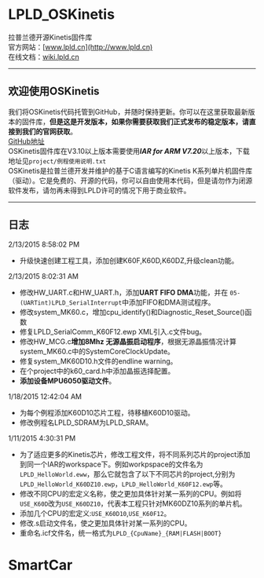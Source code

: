 # LPLD_OSKinetis
拉普兰德开源Kinetis固件库   
官方网站：[www.lpld.cn](http://www.lpld.cn)   
在线文档：[wiki.lpld.cn](http://wiki.lpld.cn)   

***
## 欢迎使用OSKinetis
我们将OSKinetis代码托管到GitHub，并随时保持更新。你可以在这里获取最新版本的固件库，**但是这是开发版本，如果你需要获取我们正式发布的稳定版本，请直接到我们的官网获取**。   
[GitHub地址](https://github.com/LPLDTeam/LPLD_OSKinetis/)  
OSKinetis固件库在V3.10以上版本需要使用***IAR for ARM V7.20***以上版本，下载地址见`project/例程使用说明.txt`  
OSKinetis是拉普兰德开发并维护的基于C语言编写的Kinetis K系列单片机固件库（驱动）。它是免费的、开源的代码，你可以自由使用本代码，但是请勿作为闭源软件发布，请勿再未得到LPLD许可的情况下用于商业软件。

***
## 日志 ##

2/13/2015 8:58:02 PM  
- 升级快速创建工程工具，添加创建K60F,K60D,K60DZ,升级clean功能。

2/13/2015 8:02:31 AM  
- 修改HW_UART.c和HW_UART.h，添加**UART FIFO DMA**功能，并在
`05-(UARTint)LPLD_SerialInterrupt`中添加FIFO和DMA测试程序。
- 修改system_MK60.c，增加cpu_identify()和Diagnostic_Reset_Source()函数
- 修复LPLD_SerialComm_K60F12.ewp XML引入.c文件bug。
- 修改HW_MCG.c**增加8Mhz 无源晶振启动程序**，根据无源晶振情况计算system_MK60.c中的SystemCoreClockUpdate。
- 修复system_MK60D10.h文件的endline warning。
- 在个project中的k60_card.h中添加晶振选择配置。
- **添加设备MPU6050驱动文件**。

1/18/2015 12:42:04 AM   
- 为每个例程添加K60D10芯片工程，待移植K60D10驱动。  
- 修改例程名LPLD_SDRAM为LPLD_SRAM。  

1/11/2015 4:30:31 PM  
- 为了适应更多的Kinetis芯片，修改工程文件，将不同系列芯片的project添加到同一个IAR的workspace下。例如workpspace的文件名为`LPLD_HelloWorld.eww`，那么它就包含了以下不同芯片的project,分别为`LPLD_HelloWorld_K60DZ10.ewp`，`LPLD_HelloWorld_K60F12.ewp`等。  
- 修改不同CPU的宏定义名称，使之更加具体针对某一系列的CPU。例如将`USE_K60D`改为`USE_K60DZ10`，代表本工程只针对MK60DZ10系列的单片机。  
- 添加几个CPU的宏定义:`USE_K60D10`,`USE_K60F12`。  
- 修改.s启动文件名，使之更加具体针对某一系列的CPU。  
- 重命名.icf文件名，统一格式为`LPLD_{CpuName}_{RAM|FLASH|BOOT}`
# SmartCar

